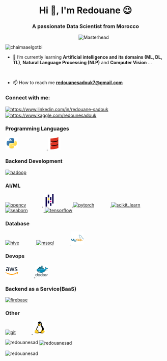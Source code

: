 <h1 align="center">
  Hi 👋, I'm Redouane 😉
</h1> 
<h3 align="center">
        A passionate Data Scientist from Morocco
</h3>
<img alt="Masterhead" style="margin-left: 230px" width="900" height="450" src="https://cdn.dribbble.com/users/1292677/screenshots/6139167/avento.gif">

<!--<img align="right" alt="Coding" width="400" src="C:/Users/Chaimaa/Documents/Pixel Jeff X Divoom.gif"> !-->

<p align="left"> <img src="https://komarev.com/ghpvc/?username=chaimaaelgotbi&label=Profile%20views&color=0e75b6&style=flat" alt="chaimaaelgotbi" /> </p>

- 🌱 I’m currently learning **Artificial intelligence and its domains (ML, DL, TL)**, **Natural Language Processing (NLP)** and **Computer Vision** ...

<p align="left"> <a href="https://twitter.com/" target="blank"><img src="https://img.shields.io/twitter/follow/?logo=twitter&style=for-the-badge" alt="" /></a> </p>

- 📫 How to reach me **redouanesadouk7@gmail.com**

<h3 align="left">Connect with me:</h3>
<p align="left">
<a href="https://www.linkedin.com/in/redouane-sadouk/"  target="blank"><img align="center" src="https://raw.githubusercontent.com/rahuldkjain/github-profile-readme-generator/master/src/images/icons/Social/linked-in-alt.svg" alt="https://www.linkedin.com/in/redouane-sadouk" height="30" width="40" /></a>
<a href="https://www.kaggle.com/redounesadouk" target="blank"><img align="center" src="https://raw.githubusercontent.com/rahuldkjain/github-profile-readme-generator/master/src/images/icons/Social/kaggle.svg" alt="https://www.kaggle.com/redounesadouk" height="30" width="40" /></a>
</p>
<h3 align="left">Programming Languages</h3>
<p align="left"> 

  <a href="https://www.python.org" target="_blank" rel="noreferrer"> 
        <img src="https://raw.githubusercontent.com/devicons/devicon/master/icons/python/python-original.svg" alt="python" style="width: 40px; height: 40px; margin-right: 90px;"/>
    </a> 

  <a href="https://www.scala-lang.org" target="_blank" rel="noreferrer"> 
        <img src="https://raw.githubusercontent.com/devicons/devicon/master/icons/scala/scala-original.svg" alt="scala" style="width: 40px; height: 40px; margin-right: 90px;"/> 
    </a> 
</p>

<h3 align="left">Backend Development</h3>
<p align="left"> 
    <a href="https://hadoop.apache.org/" target="_blank" rel="noreferrer"> 
        <img src="https://www.vectorlogo.zone/logos/apache_hadoop/apache_hadoop-icon.svg" alt="hadoop" style="width: 40px; height: 40px; margin-right: 50px;"/>
     </a>
</p>

<h3 align="left">AI/ML</h3>
<p align="left"> 

  <a href="https://opencv.org/" target="_blank" rel="noreferrer"> 
        <img src="https://www.vectorlogo.zone/logos/opencv/opencv-icon.svg" alt="opencv" style="width: 40px; height: 40px; margin-right: 50px;"/> 
    </a>

  <a href="https://pandas.pydata.org/" target="_blank" rel="noreferrer">
        <img src="https://raw.githubusercontent.com/devicons/devicon/2ae2a900d2f041da66e950e4d48052658d850630/icons/pandas/pandas-original.svg" alt="pandas" style="width: 40px; height: 40px; margin-right: 50px;"/>
    </a> 

  <a href="https://pytorch.org/" target="_blank" rel="noreferrer"> 
        <img src="https://www.vectorlogo.zone/logos/pytorch/pytorch-icon.svg" alt="pytorch" style="width: 40px; height: 40px; margin-right: 50px;"/>
    </a> 

  <a href="https://scikit-learn.org/" target="_blank" rel="noreferrer"> 
        <img src="https://upload.wikimedia.org/wikipedia/commons/0/05/Scikit_learn_logo_small.svg" alt="scikit_learn" style="width: 40px; height: 40px; margin-right: 50px;"/> 
    </a>

  <a href="https://seaborn.pydata.org/" target="_blank" rel="noreferrer">
        <img src="https://seaborn.pydata.org/_images/logo-mark-lightbg.svg" alt="seaborn" style="width: 40px; height: 40px; margin-right: 50px;"/> 
   </a>

   <a href="https://www.tensorflow.org" target="_blank" rel="noreferrer">
     <img src="https://www.vectorlogo.zone/logos/tensorflow/tensorflow-icon.svg" alt="tensorflow" style="width: 40px; height: 40px; margin-right: 50px;"/>
   </a>

</p>

<h3 align="left">Database</h3>
<p align="left"> 

  <a href="https://hive.apache.org/" target="_blank" rel="noreferrer"> 
        <img src="https://www.vectorlogo.zone/logos/apache_hive/apache_hive-icon.svg" alt="hive" style="width: 40px; height: 40px; margin-right: 50px;"/>
    </a> 

   <a href="https://www.microsoft.com/en-us/sql-server" target="_blank" rel="noreferrer"> 
        <img src="https://www.svgrepo.com/show/303229/microsoft-sql-server-logo.svg" alt="mssql" style="width: 40px; height: 40px; margin-right: 50px;"/> 
    </a> 

   <a href="https://www.mysql.com/" target="_blank" rel="noreferrer">
        <img src="https://raw.githubusercontent.com/devicons/devicon/master/icons/mysql/mysql-original-wordmark.svg" alt="mysql" style="width: 40px; height: 40px; margin-right: 50px;"/> 
    </a> 
</p>

<h3 align="left">Devops</h3>
<p align="left"> 

  <a href="https://aws.amazon.com" target="_blank" rel="noreferrer">
        <img src="https://raw.githubusercontent.com/devicons/devicon/master/icons/amazonwebservices/amazonwebservices-original-wordmark.svg" alt="aws"   style="width: 40px; height: 40px; margin-right: 50px;"/> 
    </a> 

  <a href="https://www.docker.com/" target="_blank" rel="noreferrer"> 
            <img src="https://raw.githubusercontent.com/devicons/devicon/master/icons/docker/docker-original-wordmark.svg" alt="docker"  style="width: 40px; height: 40px; margin-right: 10px;"/>
    </a> 

</p>

<h3 align="left">Backend as a Service(BaaS)</h3>
<p align="left"> 
    <a href="https://firebase.google.com/" target="_blank" rel="noreferrer"> 
        <img src="https://www.vectorlogo.zone/logos/firebase/firebase-icon.svg" alt="firebase"  style="width: 40px; height: 40px; margin-right: 50px;"/> 
    </a> 
</p>


<h3 align="left">Other</h3>
<p align="left">
    <a href="https://git-scm.com/" target="_blank" rel="noreferrer">
        <img src="https://www.vectorlogo.zone/logos/git-scm/git-scm-icon.svg" alt="git" style="width: 40px; height: 40px; margin-right: 50px;"/>
    </a> 
    <a href="https://www.linux.org/" target="_blank" rel="noreferrer">
        <img src="https://raw.githubusercontent.com/devicons/devicon/master/icons/linux/linux-original.svg" alt="linux" style="width: 40px; height: 40px; margin-right: 50px;"/> 
    </a>


 </p>


<p><img align="left" src="https://github-readme-stats.vercel.app/api/top-langs?username=redouanesad&show_icons=true&locale=en&layout=compact" alt="redouanesad" /></p>

<p>&nbsp;<img align="center" src="https://github-readme-stats.vercel.app/api?username=redouanesad&show_icons=true&locale=en" alt="redouanesad" /></p>

<p><img align="center" src="https://github-readme-streak-stats.herokuapp.com/?user=redouanesad&" alt="redouanesad" /></p>

